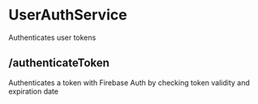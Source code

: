 # UserAuthService

Authenticates user tokens

## /authenticateToken

Authenticates a token with Firebase Auth by checking token validity and expiration date
